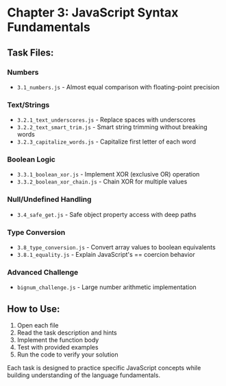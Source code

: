 # Chapter 3: JavaScript Syntax Fundamentals

## Task Files:

### Numbers
- `3.1_numbers.js` - Almost equal comparison with floating-point precision

### Text/Strings
- `3.2.1_text_underscores.js` - Replace spaces with underscores
- `3.2.2_text_smart_trim.js` - Smart string trimming without breaking words
- `3.2.3_capitalize_words.js` - Capitalize first letter of each word

### Boolean Logic
- `3.3.1_boolean_xor.js` - Implement XOR (exclusive OR) operation
- `3.3.2_boolean_xor_chain.js` - Chain XOR for multiple values

### Null/Undefined Handling
- `3.4_safe_get.js` - Safe object property access with deep paths

### Type Conversion
- `3.8_type_conversion.js` - Convert array values to boolean equivalents
- `3.8.1_equality.js` - Explain JavaScript's == coercion behavior

### Advanced Challenge
- `bignum_challenge.js` - Large number arithmetic implementation

## How to Use:
1. Open each file
2. Read the task description and hints
3. Implement the function body
4. Test with provided examples
5. Run the code to verify your solution

Each task is designed to practice specific JavaScript concepts while building understanding of the language fundamentals. 